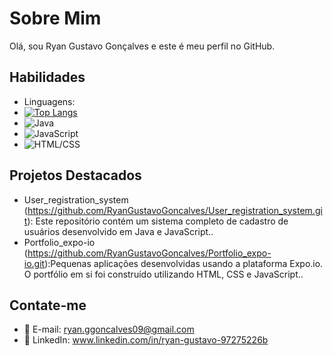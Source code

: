 # Sobre Mim

Olá, sou Ryan Gustavo Gonçalves e este é meu perfil no GitHub.

## Habilidades

- Linguagens:
- [![Top Langs](https://github-readme-stats.vercel.app/api/top-langs/?username=RyanGustavoGoncalves&layout=donut)](https://github.com/RyanGustavoGoncalves/github-readme-stats)
- ![Java](https://img.shields.io/badge/Java-purple)
- ![JavaScript](https://img.shields.io/badge/JavaScript-yellow)
- ![HTML/CSS](https://img.shields.io/badge/HTML%2FCSS-orange)

## Projetos Destacados

- User_registration_system (https://github.com/RyanGustavoGoncalves/User_registration_system.git): Este repositório contém um sistema completo de cadastro de usuários desenvolvido em Java e JavaScript..
- Portfolio_expo-io (https://github.com/RyanGustavoGoncalves/Portfolio_expo-io.git):Pequenas aplicações desenvolvidas usando a plataforma Expo.io. O portfólio em si foi construído utilizando HTML, CSS e JavaScript..

## Contate-me

- 📧 E-mail: ryan.ggoncalves09@gmail.com
- 💬 LinkedIn: www.linkedin.com/in/ryan-gustavo-97275226b
